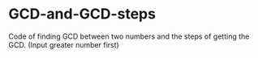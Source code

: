 # GCD-and-GCD-steps
Code of finding GCD between two numbers and the steps of getting the GCD. (Input greater number first)
